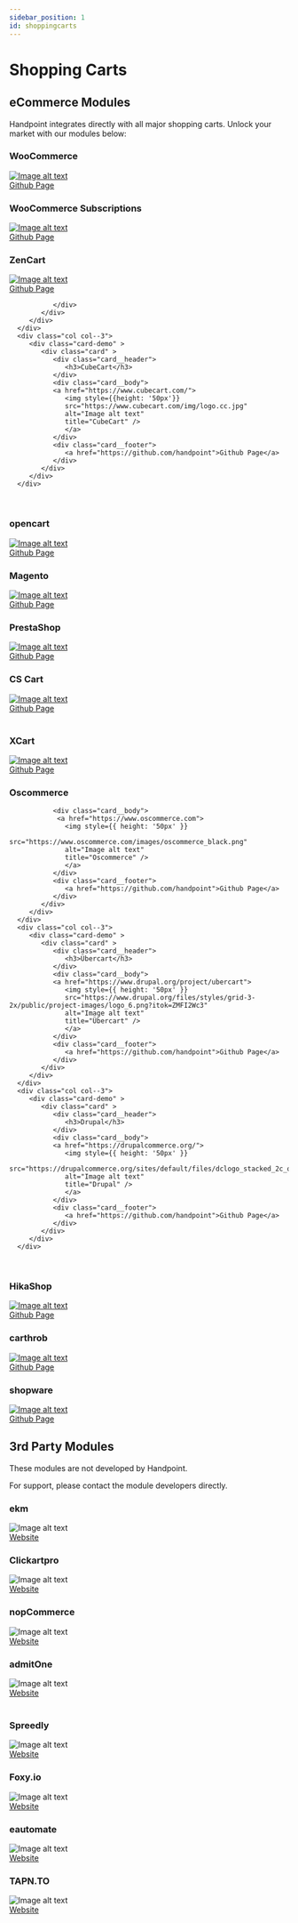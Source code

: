 ```yaml
---
sidebar_position: 1
id: shoppingcarts
---
```


# Shopping Carts


## eCommerce Modules


Handpoint integrates directly with all major shopping carts. Unlock your market with our modules below:

<div class="container">

   <div class="row">
      <div class="col col--3">
         <div class="card-demo">
            <div class="card">
               <div class="card__header">
                  <h3>WooCommerce</h3>
               </div>
               <div class="card__body">
               <a href="https://woocommerce.com">
                  <img style={{ height: '50px'}}
                  src="https://woocommerce.com/wp-content/themes/woo/images/logo-woocommerce.svg"
                  alt="Image alt text"
                  title="WooCommerce" />
                  </a>
               </div>
               <div class="card__footer">
                  <a href="https://github.com/handpoint">Github Page</a>
               </div>
            </div>
         </div>
      </div>
      <div class="col col--3">
         <div class="card-demo" >
            <div class="card" >
               <div class="card__header">
                  <h3>WooCommerce Subscriptions</h3>
               </div>
               <div class="card__body">
               <a href="https://woocommerce.com/products/woocommerce-subscriptions/">
                  <img style={{ height: '25px' }}
                  src="https://woocommerce.com/wp-content/themes/woo/images/logo-woocommerce.svg"
                  alt="Image alt text"
                  title="WooCommerce" />
                  </a>
               </div>
               <div class="card__footer">
                  <a href="https://github.com/handpoint">Github Page</a>
               </div>
            </div>
         </div>
      </div>
      <div class="col col--3">
         <div class="card-demo" >
            <div class="card" >
               <div class="card__header">
                  <h3>ZenCart</h3>
               </div>
               <div class="card__body">
                  <a href="https://www.zen-cart.com/">
                  <img style={{height: '50px'}}
                  src="https://www.zen-cart.com/images/styles/zencart/style/zen-cart-logo.png"
                  alt="Image alt text"
                  title="ZenCart" 
                  />
                  </a>
               </div>
               <div class="card__footer">
                  <a href="https://github.com/handpoint">Github Page</a>
                  
               </div>
            </div>
         </div>
      </div>
      <div class="col col--3">
         <div class="card-demo" >
            <div class="card" >
               <div class="card__header">
                  <h3>CubeCart</h3>
               </div>
               <div class="card__body">
               <a href="https://www.cubecart.com/">
                  <img style={{height: '50px'}}
                  src="https://www.cubecart.com/img/logo.cc.jpg"
                  alt="Image alt text"
                  title="CubeCart" />
                  </a>
               </div>
               <div class="card__footer">
                  <a href="https://github.com/handpoint">Github Page</a>
               </div>
            </div>
         </div>
      </div>
   </div>
   <br/>

   <div class="row">
      <div class="col col--3">
         <div class="card-demo">
            <div class="card">
               <div class="card__header">
                  <h3>opencart</h3>
               </div>
               <div class="card__body">
                    <a href="http://www.opencart.com/">
                  <img style={{ height: '50px' }}
                  src="https://www.opencart.com/application/view/image/icon/opencart-logo.png"
                  alt="Image alt text"
                  title="opencart" />
                  </a>
               </div>
               <div class="card__footer">
                  <a href="https://github.com/handpoint">Github Page</a>
               </div>
            </div>
         </div>
      </div>
      <div class="col col--3">
         <div class="card-demo" >
            <div class="card" >
               <div class="card__header">
                  <h3>Magento</h3>
               </div>
               <div class="card__body">
               <a href="https://business.adobe.com/products/magento/magento-commerce.html">
                  <img style={{ height: '50px' }}
                  src="https://upload.wikimedia.org/wikipedia/commons/thumb/5/55/Magento_Logo.svg/640px-Magento_Logo.svg.png"
                  alt="Image alt text"
                  title="Magento" />
                  </a>
               </div>
               <div class="card__footer">
                  <a href="https://github.com/handpoint">Github Page</a>
               </div>
            </div>
         </div>
      </div>
      <div class="col col--3">
         <div class="card-demo" >
            <div class="card" >
               <div class="card__header">
                  <h3>PrestaShop</h3>
               </div>
               <div class="card__body">
               <a href="http://www.prestashop.com/">
                  <img style={{ height: '50px' }}
                  src="https://www.prestashop.com/sites/all/themes/prestashop/images/logos/logo-fo-prestashop-colors.svg"
                  alt="Image alt text"
                  title="PrestaShop" />
                  </a>
               </div>
               <div class="card__footer">
                  <a href="https://github.com/handpoint">Github Page</a>
               </div>
            </div>
         </div>
      </div>
      <div class="col col--3">
         <div class="card-demo" >
            <div class="card" >
               <div class="card__header">
                  <h3>CS Cart</h3>
               </div>
               <div class="card__body">
               <a href="https://www.cs-cart.com">
                  <img style={{ height: '50px' }}
                  src="https://www.cs-cart.com/blog/wp-content/uploads/for_blog_logo.png"
                  alt="Image alt text"
                  title="Logo Title Text 1" />
                  </a>
               </div>
               <div class="card__footer">
                  <a href="https://github.com/handpoint">Github Page</a>
               </div>
            </div>
         </div>
      </div>
   </div>
   <br/>

   <div class="row">
      <div class="col col--3">
         <div class="card-demo">
            <div class="card">
               <div class="card__header">
                  <h3>XCart</h3>
               </div>
               <div class="card__body">
               <a href="https://www.x-cart.com">
                  <img style={{ height: '50px' }}
                  src="https://upload.wikimedia.org/wikipedia/commons/thumb/d/d1/Xc-color.svg/1200px-Xc-color.svg.png"
                  alt="Image alt text"
                  title="XCart" />
                  </a>
               </div>
               <div class="card__footer">
                  <a href="https://github.com/handpoint">Github Page</a>
               </div>
            </div>
         </div>
      </div>
      <div class="col col--3">
         <div class="card-demo" >
            <div class="card" >
               <div class="card__header">
                  <h3>Oscommerce</h3>
               </div>
              
               <div class="card__body">
                <a href="https://www.oscommerce.com">
                  <img style={{ height: '50px' }}
                  src="https://www.oscommerce.com/images/oscommerce_black.png"
                  alt="Image alt text"
                  title="Oscommerce" />
                  </a>
               </div>
               <div class="card__footer">
                  <a href="https://github.com/handpoint">Github Page</a>
               </div>
            </div>
         </div>
      </div>
      <div class="col col--3">
         <div class="card-demo" >
            <div class="card" >
               <div class="card__header">
                  <h3>Übercart</h3>
               </div>
               <div class="card__body">
               <a href="https://www.drupal.org/project/ubercart">
                  <img style={{ height: '50px' }}
                  src="https://www.drupal.org/files/styles/grid-3-2x/public/project-images/logo_6.png?itok=ZMFI2Wc3"
                  alt="Image alt text"
                  title="Übercart" />
                  </a>
               </div>
               <div class="card__footer">
                  <a href="https://github.com/handpoint">Github Page</a>
               </div>
            </div>
         </div>
      </div>
      <div class="col col--3">
         <div class="card-demo" >
            <div class="card" >
               <div class="card__header">
                  <h3>Drupal</h3>
               </div>
               <div class="card__body">
               <a href="https://drupalcommerce.org/">
                  <img style={{ height: '50px' }}
                  src="https://drupalcommerce.org/sites/default/files/dclogo_stacked_2c_on_white.png"
                  alt="Image alt text"
                  title="Drupal" />
                  </a>
               </div>
               <div class="card__footer">
                  <a href="https://github.com/handpoint">Github Page</a>
               </div>
            </div>
         </div>
      </div>
   </div>
   <br/>

   <div class="row">
      <div class="col col--3">
         <div class="card-demo">
            <div class="card">
               <div class="card__header">
                  <h3>HikaShop</h3>
               </div>
               <div class="card__body">
               <a href="https://www.hikashop.com/">
                  <img style={{ height: '50px' }}
                  src="https://www.hikashop.com/images/branding/hikashop_logo1.png"
                  alt="Image alt text"
                  title="HikaShop" />
                  </a>
               </div>
               <div class="card__footer">
                  <a href="https://github.com/handpoint">Github Page</a>
               </div>
            </div>
         </div>
      </div>
      <div class="col col--3">
         <div class="card-demo" >
            <div class="card" >
               <div class="card__header">
                  <h3>carthrob</h3>
               </div>
               <div class="card__body">
               <a href="https://www.cartthrob.com/">
                  <img style={{ height: '50px' }}
                  src="https://image4.owler.com/logo/cartthrob_owler_20160302_231245_original.png"
                  alt="Image alt text"
                  title="carthrob" />
                  </a>
               </div>
               <div class="card__footer">
                  <a href="https://github.com/handpoint">Github Page</a>
               </div>
            </div>
         </div>
      </div>
      <div class="col col--3">
         <div class="card-demo" >
            <div class="card" >
               <div class="card__header">
                  <h3>shopware</h3>
               </div>
               <div class="card__body">
               <a href="https://www.shopware.com/en/">
                  <img style={{ height: '50px' }}
                  src="https://assets.shopware.com/media/logos/shopware_logo_blue.svg"
                  alt="Image alt text"
                  title="shopware" />
                  </a>
               </div>
               <div class="card__footer">
                  <a href="https://github.com/handpoint">Github Page</a>
               </div>
            </div>
         </div>
      </div>
      
      
   </div>

</div>




## 3rd Party Modules

These modules are not developed by Handpoint.

For support, please contact the module developers directly.

<div class="container">

   <div class="row">
      <div class="col col--3">
         <div class="card-demo">
            <div class="card">
               <div class="card__header">
                  <h3>ekm</h3>
               </div>
               <div class="card__body">
                  <img style={{ height: '50px'}}
                  src="https://www.ekm.com/images/images-new/logo/ekm-logo-blue.svg"
                  alt="Image alt text"
                  title="Logo Title Text 1" />
               </div>
               <div class="card__footer">
                  <a href="https://www.ekm.com">Website</a>
               </div>
            </div>
         </div>
      </div>
      <div class="col col--3">
         <div class="card-demo" >
            <div class="card" >
               <div class="card__header">
                  <h3>Clickartpro</h3>
               </div>
               <div class="card__body">
                  <img style={{ height: '50px' }}
                  src="https://www.clickcartpro.co.uk/skins/gbw_custom/media/logo.gif"
                  alt="Image alt text"
                  title="Logo Title Text 1" />
               </div>
               <div class="card__footer">
                  <a href="http://www.clickcartpro.co.uk">Website</a>
               </div>
            </div>
         </div>
      </div>
      <div class="col col--3">
         <div class="card-demo" >
            <div class="card" >
               <div class="card__header">
                  <h3>nopCommerce</h3>
               </div>
               <div class="card__body">
                  <img style={{height: '50px'}}
                  src="https://www.nopcommerce.com/Themes/OfficialSite/Content/images/logo.svg"
                  alt="Image alt text"
                  title="Logo Title Text 1" />
               </div>
               <div class="card__footer">
                  <a href="https://www.nopcommerce.com/en">Website</a>
               </div>
            </div>
         </div>
      </div>
      <div class="col col--3">
         <div class="card-demo" >
            <div class="card" >
               <div class="card__header">
                  <h3>admitOne</h3>
               </div>
               <div class="card__body">
                  <img style={{height: '50px'}}
                  src="https://www.admit-one.eu/images/admit-one_logo_red_rgb.svg"
                  alt="Image alt text"
                  title="Logo Title Text 1" />
               </div>
               <div class="card__footer">
                  <a href="https://www.admit-one.eu">Website</a>
               </div>
            </div>
         </div>
      </div>
   </div>
   <br/>
   <div class="row">
      <div class="col col--3">
         <div class="card-demo">
            <div class="card">
               <div class="card__header">
                  <h3>Spreedly</h3>
               </div>
               <div class="card__body">
                  <img style={{ height: '50px'}}
                  src="https://support.pingidentity.com/servlet/servlet.FileDownload?file=00P1W00001Jyz4rUAB"
                  alt="Image alt text"
                  title="Logo Title Text 1" />
               </div>
               <div class="card__footer">
                  <a href="https://www.spreedly.com/">Website</a>
               </div>
            </div>
         </div>
      </div>
      <div class="col col--3">
         <div class="card-demo" >
            <div class="card" >
               <div class="card__header">
                  <h3>Foxy.io</h3>
               </div>
               <div class="card__body">
                  <img style={{ height: '50px' }}
                  src="https://www.foxy.io/user/themes/default/assets/foxy_logo_preview.png"
                  alt="Image alt text"
                  title="Logo Title Text 1" />
               </div>
               <div class="card__footer">
                  <a href="https://foxy.io/">Website</a>
               </div>
            </div>
         </div>
      </div>
      <div class="col col--3">
         <div class="card-demo" >
            <div class="card" >
               <div class="card__header">
                  <h3>eautomate</h3>
               </div>
               <div class="card__body">
                  <img style={{height: '50px'}}
                  src="https://www.eautomate.com/Media/Images/Platforms%20and%20Services/automate-head.png"
                  alt="Image alt text"
                  title="Logo Title Text 1" />
               </div>
               <div class="card__footer">
                  <a href="https://www.eautomate.com/platform">Website</a>
               </div>
            </div>
         </div>
      </div>
      <div class="col col--3">
         <div class="card-demo" >
            <div class="card" >
               <div class="card__header">
                  <h3>TAPN.TO</h3>
               </div>
               <div class="card__body">
                  <img style={{height: '50px'}}
                  src="https://www.tapnto.co.uk/bl-themes/tapnto/img/TNTlogo_Purple_Black.svg"
                  alt="Image alt text"
                  title="Logo Title Text 1" />
               </div>
               <div class="card__footer">
                  <a href="https://www.tapnto.co.uk">Website</a>
               </div>
            </div>
         </div>
      </div>
   </div>
   
   </div>